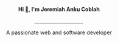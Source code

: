 
<p align="center">
  <b>Hi 👋, I'm Jeremiah Anku Coblah</b>
</p>
<p align="center">
  <i>____________________</i>
</p>
<p
  align="center"
  >A passionate web and software developer</p>

